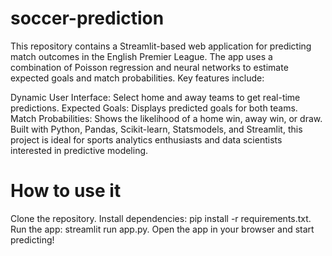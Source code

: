 # soccer-prediction
This repository contains a Streamlit-based web application for predicting match outcomes in the English Premier League. The app uses a combination of Poisson regression and neural networks to estimate expected goals and match probabilities. Key features include:

Dynamic User Interface: Select home and away teams to get real-time predictions.
Expected Goals: Displays predicted goals for both teams.
Match Probabilities: Shows the likelihood of a home win, away win, or draw.
Built with Python, Pandas, Scikit-learn, Statsmodels, and Streamlit, this project is ideal for sports analytics enthusiasts and data scientists interested in predictive modeling.

# How to use it
Clone the repository.
Install dependencies: pip install -r requirements.txt.
Run the app: streamlit run app.py.
Open the app in your browser and start predicting!


